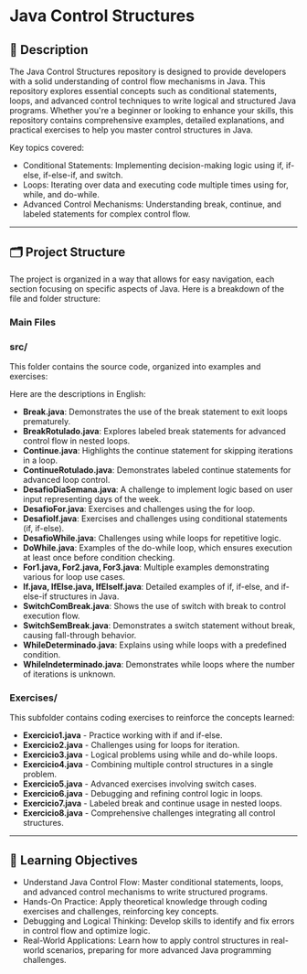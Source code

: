 # Java Control Structures

## 📘 Description

The Java Control Structures repository is designed to provide developers with a solid understanding of control flow mechanisms in Java. This repository explores essential concepts such as conditional statements, loops, and advanced control techniques to write logical and structured Java programs. Whether you're a beginner or looking to enhance your skills, this repository contains comprehensive examples, detailed explanations, and practical exercises to help you master control structures in Java.

Key topics covered:

- Conditional Statements: Implementing decision-making logic using if, if-else, if-else-if, and switch.
- Loops: Iterating over data and executing code multiple times using for, while, and do-while.
- Advanced Control Mechanisms: Understanding break, continue, and labeled statements for complex control flow.

---

## 🗂️ Project Structure

The project is organized in a way that allows for easy navigation, each section focusing on specific aspects of Java. Here is a breakdown of the file and folder structure:

### **Main Files**

### **src/**

This folder contains the source code, organized into examples and exercises:

Here are the descriptions in English:

- **Break.java**: Demonstrates the use of the break statement to exit loops prematurely.  
- **BreakRotulado.java**: Explores labeled break statements for advanced control flow in nested loops.  
- **Continue.java**: Highlights the continue statement for skipping iterations in a loop.  
- **ContinueRotulado.java**: Demonstrates labeled continue statements for advanced loop control.  
- **DesafioDiaSemana.java**: A challenge to implement logic based on user input representing days of the week.  
- **DesafioFor.java**: Exercises and challenges using the for loop.  
- **DesafioIf.java**: Exercises and challenges using conditional statements (if, if-else).  
- **DesafioWhile.java**: Challenges using while loops for repetitive logic.  
- **DoWhile.java**: Examples of the do-while loop, which ensures execution at least once before condition checking.  
- **For1.java, For2.java, For3.java**: Multiple examples demonstrating various for loop use cases.  
- **If.java, IfElse.java, IfElseIf.java**: Detailed examples of if, if-else, and if-else-if structures in Java.  
- **SwitchComBreak.java**: Shows the use of switch with break to control execution flow.  
- **SwitchSemBreak.java**: Demonstrates a switch statement without break, causing fall-through behavior.  
- **WhileDeterminado.java**: Explains using while loops with a predefined condition.  
- **WhileIndeterminado.java**: Demonstrates while loops where the number of iterations is unknown.  

### **Exercises/**

This subfolder contains coding exercises to reinforce the concepts learned:

- **Exercicio1.java** - Practice working with if and if-else.
- **Exercicio2.java** - Challenges using for loops for iteration.
- **Exercicio3.java** - Logical problems using while and do-while loops.
- **Exercicio4.java** - Combining multiple control structures in a single problem.
- **Exercicio5.java** - Advanced exercises involving switch cases.
- **Exercicio6.java** - Debugging and refining control logic in loops.
- **Exercicio7.java** - Labeled break and continue usage in nested loops.
- **Exercicio8.java** - Comprehensive challenges integrating all control structures.

---

## 🎯 Learning Objectives

- Understand Java Control Flow: Master conditional statements, loops, and advanced control mechanisms to write structured programs.
- Hands-On Practice: Apply theoretical knowledge through coding exercises and challenges, reinforcing key concepts.
- Debugging and Logical Thinking: Develop skills to identify and fix errors in control flow and optimize logic.
- Real-World Applications: Learn how to apply control structures in real-world scenarios, preparing for more advanced Java programming challenges.
